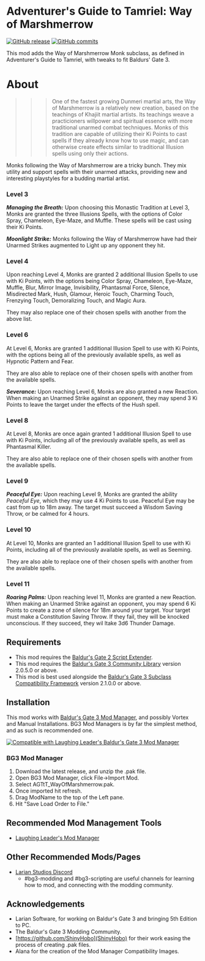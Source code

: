 # Adventurer's Guide to Tamriel: Way of Marshmerrow
[![GitHub release](https://img.shields.io/github/v/tag/NellsRelo/AGtT_Monk_WayOfMarshmerrow?label=Latest%20Version)](https://GitHub.com/NellsRelo/NellsRelo/AGtT_Monk_WayOfMarshmerrow/releases/) [![GitHub commits](https://img.shields.io/github/commits-since/NellsRelo/AGtT_Monk_WayOfMarshmerrow/1.0.0/main)](https://GitHub.com/NellsRelo/AGtT_Monk_WayOfMarshmerrow/commit/)

This mod adds the Way of Marshmerrow Monk subclass, as defined in Adventurer's Guide to Tamriel, with tweaks to fit Baldurs' Gate 3.

# About
>>> One of the fastest growing Dunmeri martial arts, the Way of Marshmerrow is a relatively new creation, based on the teachings of Khajiit martial artists. Its teachings weave a practicioners willpower and spiritual essence with more traditional unarmed combat techniques. Monks of this tradition are capable of utilizing their Ki Points to cast spells if they already know how to use magic, and can otherwise create effects similar to traditional Illusion spells using only their actions.

Monks following the Way of Marshmerrow are a tricky bunch. They mix utility and support spells with their unarmed attacks, providing new and interesting playstyles for a budding martial artist.

### Level 3
***Managing the Breath:***
Upon choosing this Monastic Tradition at Level 3, Monks are granted the three Illusions Spells, with the options of Color Spray, Chameleon, Eye-Maze, and Muffle. These spells will be cast using their Ki Points. 

***Moonlight Strike:***
Monks following the Way of Marshmerrow have had their Unarmed Strikes augmented to Light up any opponent they hit.

### Level 4
Upon reaching Level 4, Monks are granted 2 additional Illusion Spells to use with Ki Points, with the options being Color Spray, Chameleon, Eye-Maze, Muffle, Blur, Mirror Image, Invisibility, Phantasmal Force, Silence, Misdirected Mark, Hush, Glamour, Heroic Touch, Charming Touch, Frenzying Touch, Demoralizing Touch, and Magic Aura.

They may also replace one of their chosen spells with another from the above list.

### Level 6
At Level 6, Monks are granted 1 additional Illusion Spell to use with Ki Points, with the options being all of the previously available spells, as well as Hypnotic Pattern and Fear.

They are also able to replace one of their chosen spells with another from the available spells.

***Severance:***
Upon reaching Level 6, Monks are also granted a new Reaction. When making an Unarmed Strike against an opponent, they may spend 3 Ki Points to leave the target under the effects of the Hush spell.

### Level 8
At Level 8, Monks are once again granted 1 additional Illusion Spell to use with Ki Points, including all of the previously available spells, as well as Phantasmal Killer.

They are also able to replace one of their chosen spells with another from the available spells.

### Level 9
***Peaceful Eye:***
Upon reaching Level 9, Monks are granted the ability *Peaceful Eye*, which they may use 4 Ki Points to use. Peaceful Eye may be cast from up to 18m away. The target must succeed a Wisdom Saving Throw, or be calmed for 4 hours.

### Level 10
At Level 10, Monks are granted an 1 additional Illusion Spell to use with Ki Points, including all of the previously available spells, as well as Seeming.

They are also able to replace one of their chosen spells with another from the available spells.

### Level 11
***Roaring Palms:***
Upon reaching level 11, Monks are granted a new Reaction. When making an Unarmed Strike against an opponent, you may spend 6 Ki Points to create a zone of silence for 18m around your target. Your target must make a Constitution Saving Throw. If they fail, they will be knocked unconscious. If they succeed, they wil ltake 3d6 Thunder Damage.

## Requirements
- This mod requires the [Baldur's Gate 2 Script Extender](https://github.com/Norbyte/bg3se/releases/tag/updater-v3).
- This mod requires the [Baldur's Gate 3 Community Library](https://github.com/BG3-Community-Library-Team/BG3-Community-Library/releases) version 2.0.5.0 or above.
- This mod is best used alongside the [Baldur's Gate 3 Subclass Compatibility Framework](https://github.com/BG3-Community-Library-Team/BG3-Subclass-Compatibility-Framework/releases) version 2.1.0.0 or above.

## Installation
This mod works with [Baldur's Gate 3 Mod Manager](https://github.com/LaughingLeader/BG3ModManager), and possibly Vortex and Manual
Installations. BG3 Mod Managers is by far the simplest method, and as such is recommended one.

[![Compatible with Laughing Leader's Baldur's Gate 3 Mod Manager](https://i.imgur.com/qtdx2Yq.png)](https://github.com/LaughingLeader/BG3ModManager)

### BG3 Mod Manager
1. Download the latest release, and unzip the .pak file.
2. Open BG3 Mod Manager, click File->Import Mod.
3. Select AGTtT_WayOfMarshmerrow.pak.
5. Once imported hit refresh.
6. Drag ModName to the top of the Left pane.
8. Hit "Save Load Order to File."

## Recommended Mod Management Tools
- [Laughing Leader's Mod Manager](https://github.com/LaughingLeader/BG3ModManager)

## Other Recommended Mods/Pages
- [Larian Studios Discord](https://discord.com/invite/larianstudios)
  - #bg3-modding and #bg3-scripting are useful channels for learning how to mod, and connecting with the modding community.

## Acknowledgements
- Larian Software, for working on Baldur's Gate 3 and bringing 5th Edition to PC.
- The Baldur's Gate 3 Modding Community.
- [https://github.com/ShinyHobo](ShinyHobo) for their work easing the process of creating .pak files.
- Alana for the creation of the Mod Manager Compatibility Images.

